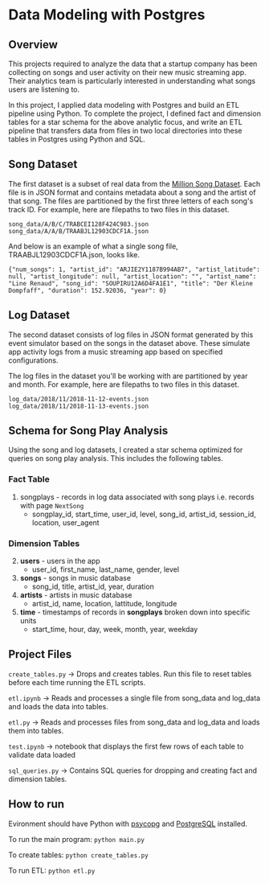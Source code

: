 
# Data Modeling with Postgres

## **Overview**
This projects required to analyze the data that a startup company has been collecting on songs and user activity on their new music streaming app. Their analytics team is particularly interested in understanding what songs users are listening to. 

In this project, I applied data modeling with Postgres and build an ETL pipeline using Python. To complete the project, I defined fact and dimension tables for a star schema for the above analytic focus, and write an ETL pipeline that transfers data from files in two local directories into these tables in Postgres using Python and SQL. 

## Song Dataset
The first dataset is a subset of real data from the [Million Song Dataset](https://labrosa.ee.columbia.edu/millionsong). Each file is in JSON format and contains metadata about a song and the artist of that song. The files are partitioned by the first three letters of each song's track ID. For example, here are filepaths to two files in this dataset.

```
song_data/A/B/C/TRABCEI128F424C983.json
song_data/A/A/B/TRAABJL12903CDCF1A.json
```
And below is an example of what a single song file, TRAABJL12903CDCF1A.json, looks like.
```
{"num_songs": 1, "artist_id": "ARJIE2Y1187B994AB7", "artist_latitude": null, "artist_longitude": null, "artist_location": "", "artist_name": "Line Renaud", "song_id": "SOUPIRU12A6D4FA1E1", "title": "Der Kleine Dompfaff", "duration": 152.92036, "year": 0}
```
## Log Dataset
The second dataset consists of log files in JSON format generated by this event simulator based on the songs in the dataset above. These simulate app activity logs from a music streaming app based on specified configurations.

The log files in the dataset you'll be working with are partitioned by year and month. For example, here are filepaths to two files in this dataset.

```
log_data/2018/11/2018-11-12-events.json
log_data/2018/11/2018-11-13-events.json
```

## Schema for Song Play Analysis
Using the song and log datasets, I created a star schema optimized for queries on song play analysis. This includes the following tables.

### Fact Table
1. songplays - records in log data associated with song plays i.e. records with page `NextSong`
    * songplay_id, start_time, user_id, level, song_id, artist_id, session_id, location, user_agent

### Dimension Tables
2. <b>users</b> - users in the app
    * user_id, first_name, last_name, gender, level
3. <b>songs</b> - songs in music database
    * song_id, title, artist_id, year, duration
4. <b>artists</b> - artists in music database
    * artist_id, name, location, lattitude, longitude
5. <b>time</b> - timestamps of records in <b>songplays</b> broken down into specific units
    * start_time, hour, day, week, month, year, weekday

## Project Files

```create_tables.py``` -> Drops and creates tables. Run this file to reset tables before each time running the ETL scripts.

```etl.ipynb``` -> Reads and processes a single file from song_data and log_data and loads the data into tables.  

```etl.py``` -> Reads and processes files from song_data and log_data and loads them into tables. 

```test.ipynb``` -> notebook that displays the first few rows of each table to validate data loaded

```sql_queries.py``` -> Contains SQL queries for dropping and creating fact and dimension tables.

## How to run

Evironment should have Python with [psycopg](http://initd.org/psycopg/docs/) and [PostgreSQL](https://www.postgresql.org/docs/) installed. 

To run the main program: ```python main.py``` 

To create tables: ```python create_tables.py``` 

To run ETL: ```python etl.py``` 
